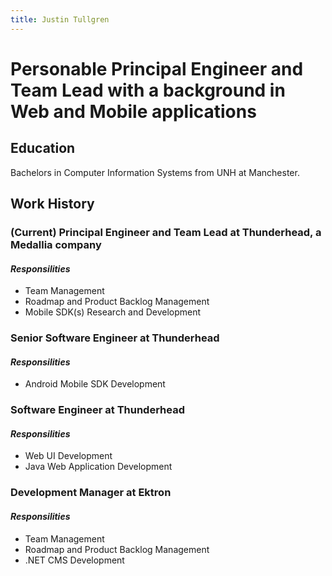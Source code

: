 ```yaml
---
title: Justin Tullgren
---
```


# Personable Principal Engineer and Team Lead with a background in Web and Mobile applications

## Education

Bachelors in Computer Information Systems from UNH at Manchester.

## Work History

### (Current) Principal Engineer and Team Lead at Thunderhead, a Medallia company

#### _Responsilities_

* Team Management
* Roadmap and Product Backlog Management
* Mobile SDK(s) Research and Development

### Senior Software Engineer at Thunderhead

#### _Responsilities_

* Android Mobile SDK Development

### Software Engineer at Thunderhead

#### _Responsilities_

* Web UI Development
* Java Web Application Development

### Development Manager at Ektron

#### _Responsilities_

* Team Management
* Roadmap and Product Backlog Management
* .NET CMS Development
